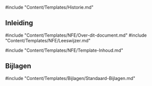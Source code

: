 #include "Content/Templates/Historie.md"

## Inleiding

#include "Content/Templates/NFE/Over-dit-document.md"
#include "Content/Templates/NFE/Leeswijzer.md"

#include "Content/Templates/NFE/Template-Inhoud.md"

## Bijlagen

#include "Content/Templates/Bijlagen/Standaard-Bijlagen.md"